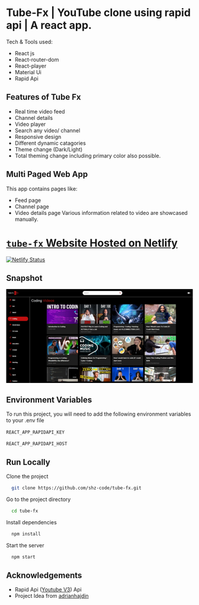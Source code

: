 # Tube-Fx | YouTube clone using rapid api | A react app.

Tech & Tools used:

- React js
- React-router-dom
- React-player
- Material Ui
- Rapid Api

## Features of Tube Fx

- Real time video feed
- Channel details
- Video player
- Search any video/ channel
- Responsive design
- Different dynamic catagories
- Theme change (Dark/Light)
- Total theming change including primary color also possible.

## Multi Paged Web App

This app contains pages like:

- Feed page
- Channel page
- Video details page
  Various information related to video are showcased manually.

# [`tube-fx` Website Hosted on Netlify](https://tube-fx.netlify.app)

[![Netlify Status](https://api.netlify.com/api/v1/badges/8a105e69-e428-4de5-97e8-b82957984cfc/deploy-status)](https://app.netlify.com/sites/tube-fx/deploys)

## Snapshot

![Tube-FX](./src/assets/img/website-preview.jpeg)

## Environment Variables

To run this project, you will need to add the following environment variables to your .env file

`REACT_APP_RAPIDAPI_KEY`

`REACT_APP_RAPIDAPI_HOST`

## Run Locally

Clone the project

```bash
  git clone https://github.com/shz-code/tube-fx.git
```

Go to the project directory

```bash
  cd tube-fx
```

Install dependencies

```bash
  npm install
```

Start the server

```bash
  npm start
```

## Acknowledgements

- Rapid Api ([Youtube V3](https://rapidapi.com/ytdlfree/api/youtube-v31/)) Api
- Project Idea from [adrianhajdin](https://github.com/adrianhajdin)
